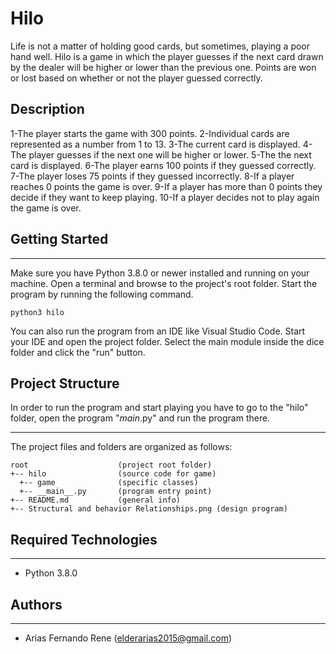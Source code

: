 # Hilo

Life is not a matter of holding good cards,
but sometimes, playing a poor hand well.
Hilo is a game in which the player guesses if the next card drawn by the dealer will be higher or lower than the previous one. Points are won or lost based on whether or not the player guessed correctly.

## Description

1-The player starts the game with 300 points.
2-Individual cards are represented as a number from 1 to 13.
3-The current card is displayed.
4-The player guesses if the next one will be higher or lower.
5-The the next card is displayed.
6-The player earns 100 points if they guessed correctly.
7-The player loses 75 points if they guessed incorrectly.
8-If a player reaches 0 points the game is over.
9-If a player has more than 0 points they decide if they want to keep playing.
10-If a player decides not to play again the game is over.

## Getting Started

---

Make sure you have Python 3.8.0 or newer installed and running on your machine. Open a terminal and
browse to the project's root folder. Start the program by running the following command.

```
python3 hilo
```

You can also run the program from an IDE like Visual Studio Code. Start your IDE and open the
project folder. Select the main module inside the dice folder and click the "run" button.

## Project Structure

In order to run the program and start playing you have to go to the "hilo" folder, open the program "_main_.py" and run the program there.

---

The project files and folders are organized as follows:

```
root                    (project root folder)
+-- hilo                (source code for game)
  +-- game              (specific classes)
  +-- __main__.py       (program entry point)
+-- README.md           (general info)
+-- Structural and behavior Relationships.png (design program)
```

## Required Technologies

---

- Python 3.8.0

## Authors

---

- Arias Fernando Rene (elderarias2015@gmail.com)
